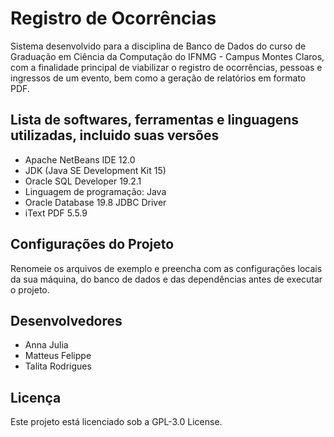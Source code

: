 # Registro de Ocorrências
Sistema desenvolvido para a disciplina de Banco de Dados do curso de Graduação em Ciência da Computação do IFNMG - Campus Montes Claros, com a finalidade principal de viabilizar o registro de ocorrências, pessoas e ingressos de um evento, bem como a geração de relatórios em formato PDF.

## Lista de softwares, ferramentas e linguagens utilizadas, incluido suas versões 
- Apache NetBeans IDE 12.0
- JDK (Java SE Development Kit 15)
- Oracle SQL Developer 19.2.1
- Linguagem de programação: Java
- Oracle Database 19.8 JDBC Driver
- iText PDF 5.5.9

## Configurações do Projeto
Renomeie os arquivos de exemplo e preencha com as configurações locais da sua máquina, do banco de dados e das dependências antes de executar o projeto.

## Desenvolvedores
- Anna Julia
- Matteus Felippe
- Talita Rodrigues

## Licença
Este projeto está licenciado sob a GPL-3.0 License.




